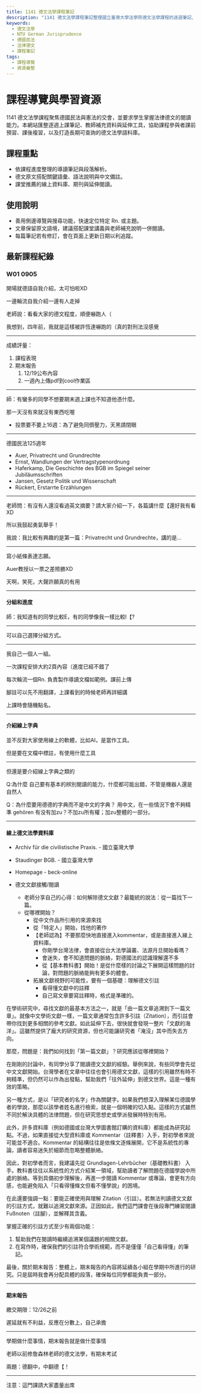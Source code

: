 ```yaml
---
title: 1141 德文法學課程筆記
description: "1141 德文法學課程筆記整理國立臺灣大學法學院德文法學課程的逐週筆記、德國民法原文與法律德文關鍵詞，協助快速掌握課堂重點與延伸資料。"
keywords:
  - 德文法學
  - NTU German Jurisprudence
  - 德國民法
  - 法律德文
  - 課程筆記
tags:
  - 課程導覽
  - 資源彙整
---
```


# 課程導覽與學習資源

1141 德文法學課程聚焦德國民法與憲法的交會，並要求學生掌握法律德文的閱讀能力。本網站匯整逐週上課筆記、教師補充資料與延伸工具，協助課程參與者課前預習、課後複習，以及打造長期可查詢的德文法學語料庫。

## 課程重點

- 依課程進度整理的導讀筆記與段落解析。
- 德文原文搭配關鍵語彙、語法說明與中文備註。
- 課堂推薦的線上資料庫、期刊與延伸閱讀。

## 使用說明

- 善用側邊導覽與搜尋功能，快速定位特定 Rn. 或主題。
- 文章保留原文語境，建議搭配課堂講義與老師補充說明一併閱讀。
- 每篇筆記若有修訂，會在頁面上更新日期以利追蹤。

## 最新課程紀錄

### W01 0905



開場就德語自我介紹，太可怕啦XD

一邊輪流自我介紹一邊有人走掉


老師說：看看大家的德文程度，順便嚇跑人（

我想到，四年前，我就是這樣被許恆達嚇跑的（真的對刑法沒感覺

---


成績評量：

1. 課程表現
2. 期末報告
   1. 12/19公布內容
   2. 一週內上傳pdf到cool作業區



---

師：有蠻多的同學不想要期末週上課也不知道他憑什麼。




那一天沒有來就沒有東西吃喔



- 投票要不要上16週：為了避免同儕壓力，天黑請閉眼



---

德國民法125週年

- Auer, Privatrecht und Grundrechte
- Ernst, Wandlungen der Vertragstypenordnung
- Haferkamp, Die Geschichte des BGB im Spiegel seiner Jubiläumsschriften
- Jansen, Gesetz Politik und Wissenschaft
- Rückert, Erstarrte Erzählungen

---


老師問：有沒有人還沒看過英文摘要？請大家介紹一下，各篇講什麼【還好我有看XD

所以我鼓起勇氣舉手！

我說：我比較有興趣的是第一篇：Privatrecht und Grundrechte，講的是...







---


寫小紙條表達志願。

Auer教授以一票之差險勝XD


天啊，笑死，大聲許願真的有用

---


#### 分組和進度

師：我知道有的同學比較E，有的同學像我一樣比較I【?



---

可以自己選擇分組方式。


---

我自己一個人一組。


一次課程安排大約2頁內容（進度已經不錯了

每次輪流一個Rn. 負責製作導讀文檔如範例。課前上傳

腳註可以先不用翻譯，上課看到的時候老師再詳細講


上課時會隨機點名。



---


#### 介紹線上字典

並不反對大家使用線上的軟體，比如AI，是當作工具。

但是要在文檔中標註，有使用什麼工具

---

但還是要介紹線上字典之類的


Q:為什麼
    自己要有基本的辨別閱讀的能力，什麼都可能出錯，不管是機器人還是自然人


Q：為什麼要用德德的字典而不是中文的字典？
    用中文，在一些情況下會不夠精準
    gehören 有没有加zu？不加zu所有權；加zu整體的一部分。
<!-- 
Bedeutungen (6) ⓘ
jemandes Besitz, jemandes Eigentum sein
Beispiele
das Buch gehört mir
〈in übertragener Bedeutung:〉 (dichterisch) dir will ich gehören (in Liebe verbunden sein)
〈in übertragener Bedeutung:〉 (gehoben) ihr Herz gehört einem andern (sie liebt einen andern)
〈in übertragener Bedeutung:〉 dieser Tag gehört der Familie (wird der Familie gewidmet)
Glied oder Teil eines Ganzen sein, zu etwas zählen
Beispiele
er gehört schon ganz zu unserer Familie
dieser Wein gehört zur Spitzenklasse
(an einer bestimmten Stelle passend) am Platze sein
Beispiele
das Fahrrad gehört nicht in die Wohnung
das gehört nicht hierher
die Kinder gehören um sieben Uhr ins Bett (sollten um sieben Uhr im Bett sein)
für etwas erforderlich, Voraussetzung sein
Beispiele
es gehört viel Mut dazu, diese Aufgabe zu übernehmen
es gehört schon einiges dazu (man muss schon beherzt sein), so etwas zu wagen
dazu gehört nicht viel (sind keine besonderen Eigenschaften oder Fähigkeiten erforderlich)
den Regeln des Anstands, den Normen der Sittlichkeit entsprechen, sich schicken
Grammatik
sich gehören
Beispiele
das gehört sich nicht [für dich]!
benimm dich, wie es sich gehört!
für jemanden angebracht sein, jemandem gebühren (1)
Gebrauch
landschaftlich, besonders süddeutsch, österreichisch
Beispiele
ihm gehört eine Ohrfeige
〈meist in Verbindung mit einem 2. Partizip:〉 der gehört eingesperrt! (man sollte ihn einsperren) -->

---


#### 線上德文法學資料庫


- Archiv für die civilistische Praxis. - 國立臺灣大學
- Staudinger BGB. - 國立臺灣大學
- Homepage - beck-online

- 德文文獻接觸/閱讀
  - 老師分享自己的心得：如何解除德文文獻？最籠統的說法：從一篇找下一篇。
  - 從哪裡開始？
    - 從中文作品所引用的來源來找
    - 從「特定人」開始，找他的著作
    - 【老師認為】不要那麼快地直接進入kommentar，或是直接進入線上資料庫。
      - 你剛學台灣法律，會直接從台大法學論叢、法源月旦開始看嗎？
      - 會迷失，會不知道問題的脈絡，對德國法的認識理解還不多
      - 從【基本教科書】開始！是從什麼樣的討論之下展開這樣問題的討論，對問題的脈絡能夠有更多的體會。
    - 拓展文獻視野的可能性，要有一個基礎：理解德文引註
      - 看得懂文獻中的註釋
      - 自己寫文章要寫註釋時，格式是準確的。

在學術研究中，尋找文獻的最基本方法之一，就是「由一篇文章追溯到下一篇文章」。就像中文學術文獻一樣，一篇文章通常包含許多引註（Zitation），而引註會帶你找到更多相關的參考文獻。如此延伸下去，很快就會發現一整片「文獻的海洋」。這雖然提供了龐大的研究資源，但也可能讓研究者「淹沒」其中而失去方向。

那麼，問題是：我們如何找到「第一篇文獻」？研究應該從哪裡開始？

在剛剛的討論中，有同學分享了閱讀德文文獻的經驗。舉例來說，有些同學會先從中文文獻開始。台灣學者在文章中往往也會引用德文文獻，這樣的引用雖然有時不夠精準，但仍然可以作為出發點，幫助我們「往外延伸」到德文世界。這是一種有效的策略。

另一種方式，是以「研究者的名字」作為關鍵字。如果我們想深入理解某位德國學者的學說，那麼以該學者姓名進行檢索，就是一個明確的切入點。這樣的方式雖然不同於解決具體的法律問題，但在研究思想史或學派發展時特別有用。

此外，許多資料庫（例如德國或台灣大學圖書館訂購的資料庫）都能成為研究起點。不過，如果直接從大型資料庫或 Kommentar（註釋書）入手，對初學者來說可能並不適合。Kommentar 的結構往往是依條文逐條展開，它不是系統性的專論，讀者容易迷失於細節而忽略整體脈絡。

因此，對初學者而言，我建議先從 Grundlagen-Lehrbücher（基礎教科書） 入手。教科書往往以系統性的方式介紹某一領域，幫助讀者了解問題在德國學說中所處的脈絡。等到具備初步理解後，再進一步閱讀 Kommentar 或專論，會更有方向感，也能避免陷入「只看得懂條文但看不懂學說」的困境。

在此還要強調一點：要能正確使用與理解 Zitation（引註）。若無法判讀德文文獻的引註方式，就難以追溯文獻來源。正因如此，我們這門課會在後段專門練習閱讀 Fußnoten（註腳），並解釋其含義。

掌握正確的引註方式至少有兩個功能：

1.	幫助我們在閱讀時繼續追溯某個議題的相關文獻。
2.	在寫作時，確保我們的引註符合學術規範，而不是僅僅「自己看得懂」的筆記。

最後，關於期末報告：整體上，期末報告的內容將延續各小組在學期中所進行的研究。只是屆時我會再分配具體的段落，確保每位同學都能負責一部分。



---

#### 期末報告


繳交期限：12/26之前

遲延就有不利益，反應在分數上，自己承擔

---

學期做什麼事情，期末報告就是做什麼事情


老師以前修詹森林老師的德文法學，有期末考試

兩題：德翻中，中翻德【！

---

注意：這門課請大家盡量出席


